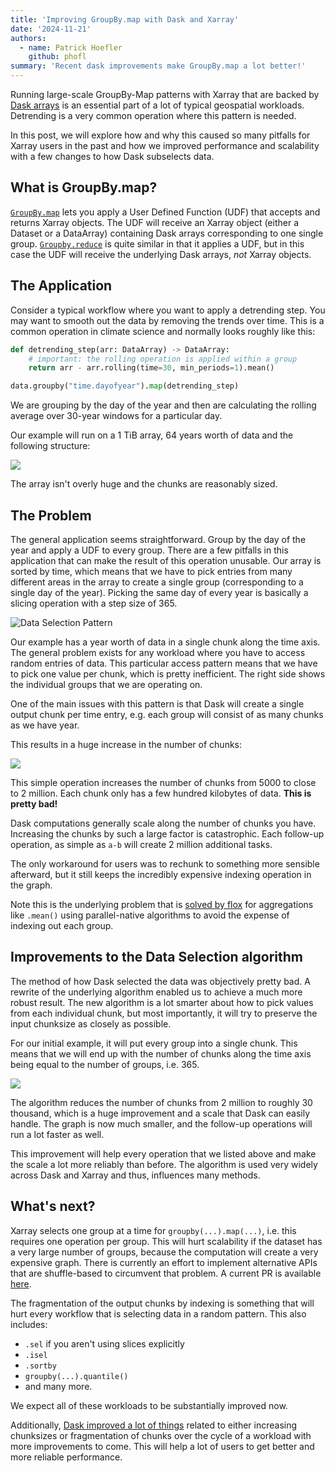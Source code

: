 ```yaml
---
title: 'Improving GroupBy.map with Dask and Xarray'
date: '2024-11-21'
authors:
  - name: Patrick Hoefler
    github: phofl
summary: 'Recent dask improvements make GroupBy.map a lot better!'
---
```


Running large-scale GroupBy-Map patterns with Xarray that are backed by [Dask arrays](https://docs.dask.org/en/stable/array.html?utm_source=xarray-blog) is
an essential part of a lot of typical geospatial workloads. Detrending is a very common
operation where this pattern is needed.

In this post, we will explore how and why this caused so many pitfalls for Xarray users in
the past and how we improved performance and scalability with a few changes to how Dask
subselects data.

## What is GroupBy.map?

[`GroupBy.map`](https://docs.xarray.dev/en/stable/generated/xarray.core.groupby.DatasetGroupBy.map.html) lets you apply a User Defined Function (UDF)
that accepts and returns Xarray objects. The UDF will receive an Xarray object (either a Dataset or a DataArray) containing Dask arrays corresponding to one single group.
[`Groupby.reduce`](https://docs.xarray.dev/en/stable/generated/xarray.core.groupby.DatasetGroupBy.reduce.html) is quite similar
in that it applies a UDF, but in this case the UDF will receive the underlying Dask arrays, _not_ Xarray objects.

## The Application

Consider a typical workflow where you want to apply a detrending step. You may want to smooth out
the data by removing the trends over time. This is a common operation in climate science
and normally looks roughly like this:

```python
def detrending_step(arr: DataArray) -> DataArray:
    # important: the rolling operation is applied within a group
    return arr - arr.rolling(time=30, min_periods=1).mean()

data.groupby("time.dayofyear").map(detrending_step)
```

We are grouping by the day of the year and then are calculating the rolling average over
30-year windows for a particular day.

Our example will run on a 1 TiB array, 64 years worth of data and the following structure:

![](/posts/dask-detrending/input-array.png)

The array isn't overly huge and the chunks are reasonably sized.

## The Problem

The general application seems straightforward. Group by the day of the year and apply a UDF
to every group. There are a few pitfalls in this application that can make the result of
this operation unusable. Our array is sorted by time, which means that we have to pick
entries from many different areas in the array to create a single group (corresponding to a single day of the year).
Picking the same day of every year is basically a slicing operation with a step size of 365.

![](/posts/dask-detrending/indexing-data-selection.png 'Data Selection Pattern')

Our example has a year worth of data in a single chunk along the time axis. The general problem
exists for any workload where you have to access random entries of data. This
particular access pattern means that we have to pick one value per chunk, which is pretty
inefficient. The right side shows the individual groups that we are operating on.

One of the main issues with this pattern is that Dask will create a single output chunk per time
entry, e.g. each group will consist of as many chunks as we have year.

This results in a huge increase in the number of chunks:

![](/posts/dask-detrending/output-array-old.png)

This simple operation increases the number of chunks from 5000 to close to 2 million. Each
chunk only has a few hundred kilobytes of data. **This is pretty bad!**

Dask computations generally scale along the number of chunks you have. Increasing the chunks by such
a large factor is catastrophic. Each follow-up operation, as simple as `a-b` will create 2 million
additional tasks.

The only workaround for users was to rechunk to something more sensible afterward, but it
still keeps the incredibly expensive indexing operation in the graph.

Note this is the underlying problem that is [solved by flox](https://xarray.dev/blog/flox) for aggregations like `.mean()`
using parallel-native algorithms to avoid the expense of indexing out each group.

## Improvements to the Data Selection algorithm

The method of how Dask selected the data was objectively pretty bad.
A rewrite of the underlying algorithm enabled us to achieve a much more robust result. The new
algorithm is a lot smarter about how to pick values from each individual chunk, but most importantly,
it will try to preserve the input chunksize as closely as possible.

For our initial example, it will put every group into a single chunk. This means that we will
end up with the number of chunks along the time axis being equal to the number of groups, i.e. 365.

![](/posts/dask-detrending/output-array-new.png)

The algorithm reduces the number of chunks from 2 million to roughly 30 thousand, which is a huge improvement
and a scale that Dask can easily handle. The graph is now much smaller, and the follow-up operations
will run a lot faster as well.

This improvement will help every operation that we listed above and make the scale a lot more
reliably than before. The algorithm is used very widely across Dask and Xarray and thus, influences
many methods.

## What's next?

Xarray selects one group at a time for `groupby(...).map(...)`, i.e. this requires one operation
per group. This will hurt scalability if the dataset has a very large number of groups, because
the computation will create a very expensive graph. There is currently an effort to implement alternative
APIs that are shuffle-based to circumvent that problem. A current PR is available [here](https://github.com/pydata/xarray/pull/9320).

The fragmentation of the output chunks by indexing is something that will hurt every workflow that is selecting data in a random
pattern. This also includes:

- `.sel` if you aren't using slices explicitly
- `.isel`
- `.sortby`
- `groupby(...).quantile()`
- and many more.

We expect all of these workloads to be substantially improved now.

Additionally, [Dask improved a lot of things](https://docs.dask.org/en/stable/changelog.html#v2024-11-1) related to either increasing chunksizes or fragmentation
of chunks over the cycle of a workload with more improvements to come. This will help a lot of
users to get better and more reliable performance.
